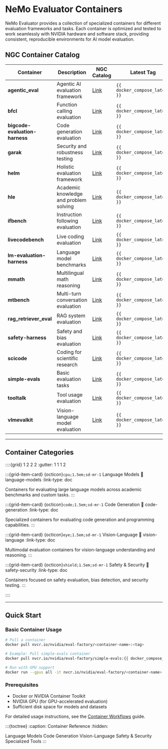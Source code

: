 # NeMo Evaluator Containers

NeMo Evaluator provides a collection of specialized containers for different evaluation frameworks and tasks. Each container is optimized and tested to work seamlessly with NVIDIA hardware and software stack, providing consistent, reproducible environments for AI model evaluation.

## NGC Container Catalog

| Container | Description | NGC Catalog | Latest Tag |
|-----------|-------------|-------------|------------|
| **agentic_eval** | Agentic AI evaluation framework | [Link](https://catalog.ngc.nvidia.com/orgs/nvidia/teams/eval-factory/containers/agentic_eval) | `{{ docker_compose_latest }}` |
| **bfcl** | Function calling evaluation | [Link](https://catalog.ngc.nvidia.com/teams/eval-factory/containers/bfcl) | `{{ docker_compose_latest }}` |
| **bigcode-evaluation-harness** | Code generation evaluation | [Link](https://catalog.ngc.nvidia.com/orgs/nvidia/teams/eval-factory/containers/bigcode-evaluation-harness) | `{{ docker_compose_latest }}` |
| **garak** | Security and robustness testing | [Link](https://catalog.ngc.nvidia.com/orgs/nvidia/teams/eval-factory/containers/garak) | `{{ docker_compose_latest }}` |
| **helm** | Holistic evaluation framework | [Link](https://catalog.ngc.nvidia.com/orgs/nvidia/teams/eval-factory/containers/helm) | `{{ docker_compose_latest }}` |
| **hle** | Academic knowledge and problem solving | [Link](https://catalog.ngc.nvidia.com/orgs/nvidia/teams/eval-factory/containers/hle) | `{{ docker_compose_latest }}` |
| **ifbench** | Instruction following evaluation | [Link](https://catalog.ngc.nvidia.com/orgs/nvidia/teams/eval-factory/containers/ifbench) | `{{ docker_compose_latest }}` |
| **livecodebench** | Live coding evaluation | [Link](https://catalog.ngc.nvidia.com/orgs/nvidia/teams/eval-factory/containers/livecodebench) | `{{ docker_compose_latest }}` |
| **lm-evaluation-harness** | Language model benchmarks | [Link](https://catalog.ngc.nvidia.com/orgs/nvidia/teams/eval-factory/containers/lm-evaluation-harness) | `{{ docker_compose_latest }}` |
| **mmath** | Multilingual math reasoning | [Link](https://catalog.ngc.nvidia.com/orgs/nvidia/teams/eval-factory/containers/mmath) | `{{ docker_compose_latest }}` |
| **mtbench** | Multi-turn conversation evaluation | [Link](https://catalog.ngc.nvidia.com/orgs/nvidia/teams/eval-factory/containers/mtbench) | `{{ docker_compose_latest }}` |
| **rag_retriever_eval** | RAG system evaluation | [Link](https://catalog.ngc.nvidia.com/orgs/nvidia/teams/eval-factory/containers/rag_retriever_eval) | `{{ docker_compose_latest }}` |
| **safety-harness** | Safety and bias evaluation | [Link](https://catalog.ngc.nvidia.com/orgs/nvidia/teams/eval-factory/containers/safety-harness) | `{{ docker_compose_latest }}` |
| **scicode** | Coding for scientific research | [Link](https://catalog.ngc.nvidia.com/orgs/nvidia/teams/eval-factory/containers/scicode) | `{{ docker_compose_latest }}` |
| **simple-evals** | Basic evaluation tasks | [Link](https://catalog.ngc.nvidia.com/orgs/nvidia/teams/eval-factory/containers/simple-evals) | `{{ docker_compose_latest }}` |
| **tooltalk** | Tool usage evaluation | [Link](https://catalog.ngc.nvidia.com/orgs/nvidia/teams/eval-factory/containers/tooltalk) | `{{ docker_compose_latest }}` |
| **vlmevalkit** | Vision-language model evaluation | [Link](https://catalog.ngc.nvidia.com/orgs/nvidia/teams/eval-factory/containers/vlmevalkit) | `{{ docker_compose_latest }}` |

---

## Container Categories

::::{grid} 1 2 2 2
:gutter: 1 1 1 2

:::{grid-item-card} {octicon}`cpu;1.5em;sd-mr-1` Language Models
:link: language-models
:link-type: doc

Containers for evaluating large language models across academic benchmarks and custom tasks.
:::

:::{grid-item-card} {octicon}`code;1.5em;sd-mr-1` Code Generation
:link: code-generation
:link-type: doc

Specialized containers for evaluating code generation and programming capabilities.
:::

:::{grid-item-card} {octicon}`eye;1.5em;sd-mr-1` Vision-Language
:link: vision-language
:link-type: doc

Multimodal evaluation containers for vision-language understanding and reasoning.
:::

:::{grid-item-card} {octicon}`shield;1.5em;sd-mr-1` Safety & Security
:link: safety-security
:link-type: doc

Containers focused on safety evaluation, bias detection, and security testing.
:::

::::

---

## Quick Start

### Basic Container Usage

```bash
# Pull a container
docker pull nvcr.io/nvidia/eval-factory/<container-name>:<tag>

# Example: Pull simple-evals container
docker pull nvcr.io/nvidia/eval-factory/simple-evals:{{ docker_compose_latest }}

# Run with GPU support
docker run --gpus all -it nvcr.io/nvidia/eval-factory/<container-name>:<tag>
```

### Prerequisites

- Docker or NVIDIA Container Toolkit
- NVIDIA GPU (for GPU-accelerated evaluation)
- Sufficient disk space for models and datasets

For detailed usage instructions, see the [Container Workflows](../workflows/using_containers.md) guide.

:::{toctree}
:caption: Container Reference
:hidden:

Language Models <language-models>
Code Generation <code-generation>
Vision-Language <vision-language>
Safety & Security <safety-security>
Specialized Tools <specialized-tools>
:::
